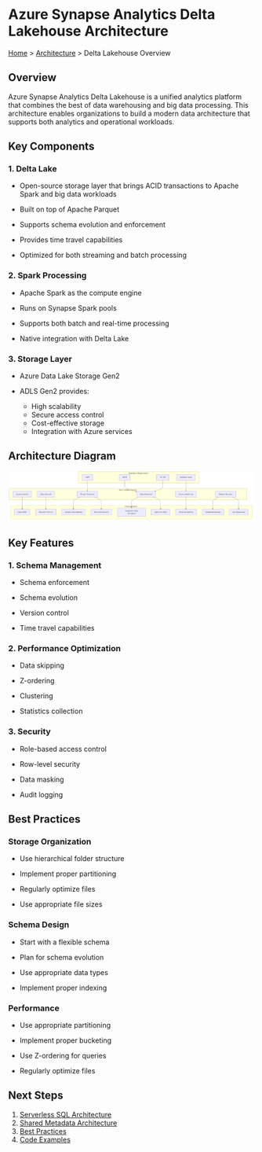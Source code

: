 # Azure Synapse Analytics Delta Lakehouse Architecture

[Home](/) > [Architecture](./index.md) > Delta Lakehouse Overview

## Overview

Azure Synapse Analytics Delta Lakehouse is a unified analytics platform that combines the best of data warehousing and big data processing. This architecture enables organizations to build a modern data architecture that supports both analytics and operational workloads.

## Key Components

### 1. Delta Lake

- Open-source storage layer that brings ACID transactions to Apache Spark and big data workloads

- Built on top of Apache Parquet

- Supports schema evolution and enforcement

- Provides time travel capabilities

- Optimized for both streaming and batch processing

### 2. Spark Processing

- Apache Spark as the compute engine

- Runs on Synapse Spark pools

- Supports both batch and real-time processing

- Native integration with Delta Lake

### 3. Storage Layer

- Azure Data Lake Storage Gen2

- ADLS Gen2 provides:

  - High scalability
  - Secure access control
  - Cost-effective storage
  - Integration with Azure services

## Architecture Diagram

![Compliance Controls Framework](../images/diagrams/compliance-controls.png)


## Key Features

### 1. Schema Management

- Schema enforcement

- Schema evolution

- Version control

- Time travel capabilities

### 2. Performance Optimization

- Data skipping

- Z-ordering

- Clustering

- Statistics collection

### 3. Security

- Role-based access control

- Row-level security

- Data masking

- Audit logging

## Best Practices

### Storage Organization

- Use hierarchical folder structure

- Implement proper partitioning

- Regularly optimize files

- Use appropriate file sizes

### Schema Design

- Start with a flexible schema

- Plan for schema evolution

- Use appropriate data types

- Implement proper indexing

### Performance

- Use appropriate partitioning

- Implement proper bucketing

- Use Z-ordering for queries

- Regularly optimize files

## Next Steps

1. [Serverless SQL Architecture](../serverless-sql/index.md)
1. [Shared Metadata Architecture](../shared-metadata/index.md)
1. [Best Practices](../best-practices/index.md)
1. [Code Examples](../code-examples/index.md)
